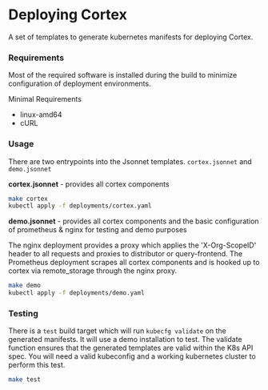 # Deploying Cortex

A set of templates to generate kubernetes manifests for deploying Cortex.

### Requirements

Most of the required software is installed during the build to minimize configuration of deployment environments.

Minimal Requirements
- linux-amd64
- cURL

### Usage

There are two entrypoints into the Jsonnet templates. `cortex.jsonnet` and `demo.jsonnet`

**cortex.jsonnet** - provides all cortex components

```bash
make cortex
kubectl apply -f deployments/cortex.yaml
```

**demo.jsonnet** - provides all cortex components and the basic configuration of prometheus & nginx for testing and demo purposes

The nginx deployment provides a proxy which applies the 'X-Org-ScopeID' header to all requests and proxies to distributor or query-frontend. The Prometheus deployment scrapes all cortex components and is hooked up to cortex via remote_storage through the nginx proxy.

```bash
make demo
kubectl apply -f deployments/demo.yaml
```

### Testing

There is a `test` build target which will run `kubecfg validate` on the generated manifests. It will use a demo installation to test. The validate function ensures that the generated templates are valid within the K8s API spec. You will need a valid kubeconfig and a working kubernetes cluster to perform this test.

```bash
make test
```
